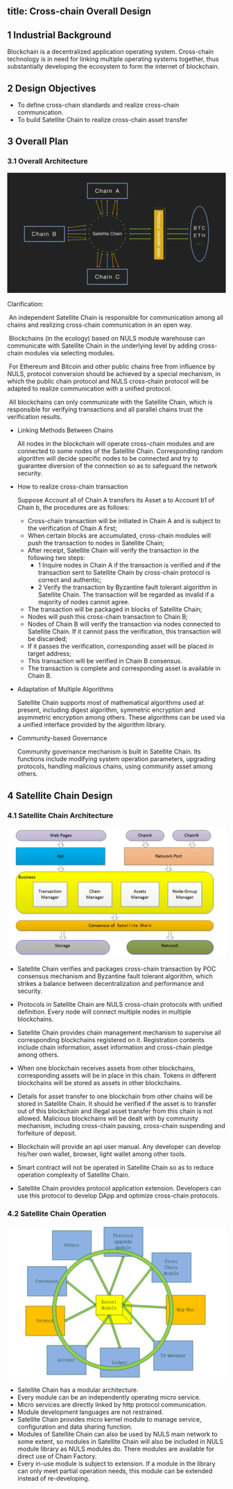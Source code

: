 title: Cross-chain Overall Design
---

## 1 Industrial Background

Blockchain is a decentralized application operating system. Cross-chain technology is in need for linking multiple operating systems together, thus substantially developing the ecosystem to form the internet of blockchain. 

## 2 Design Objectives

* To define cross-chain standards and realize cross-chain communication. 
* To build Satellite Chain to realize cross-chain asset transfer

## 3 Overall Plan

### 3.1 Overall Architecture

![design](./image/3.1.png)

Clarification:

​	An independent Satellite Chain is responsible for communication among all chains and realizing cross-chain communication in an open way. 

​	Blockchains (in the ecology) based on NULS module warehouse can communicate with Satellite Chain in the underlying level by adding cross-chain modules via selecting modules. 

​	 For Ethereum and Bitcoin and other public chains free from influence by NULS, protocol conversion should be achieved by a special mechanism, in which the public chain protocol and NULS cross-chain protocol will be adapted to realize communication with a unified protocol.

​	 All blockchains can only communicate with the Satellite Chain, which is responsible for verifying transactions and all parallel chains trust the verification results. 

* Linking Methods Between Chains 

  All nodes in the blockchain will operate cross-chain modules and are connected to some nodes of the Satellite Chain. Corresponding random algorithm will decide specific nodes to be connected and try to guarantee diversion of the connection so as to safeguard the network security. 

* How to realize cross-chain transaction

  Suppose Account a1 of Chain A transfers its Asset a to Account b1 of Chain b, the procedures are as follows: 

  * Cross-chain transaction will be initiated in Chain A and is subject to the verification of Chain A first;
  * When certain blocks are accumulated, cross-chain modules will push the transaction to nodes in Satellite Chain;
  * After receipt, Satellite Chain will verify the transaction in the following two steps:
    * 1 Inquire nodes in Chain A if the transaction is verified and if the transaction sent to Satellite Chain by cross-chain protocol is correct and authentic; 
    * 2 Verify the transaction by Byzantine fault tolerant algorithm in Satellite Chain. The transaction will be regarded as invalid if a majority of nodes cannot agree.
  * The transaction will be packaged in blocks of Satellite Chain; 
  * Nodes will push this cross-chain transaction to Chain B;
  * Nodes of Chain B will verify the transaction via nodes connected to Satellite Chain. If it cannot pass the verification, this transaction will be discarded;
  * If it passes the verification, corresponding asset will be placed in target address;
  * This transaction will be verified in Chain B consensus. 
  * The transaction is complete and corresponding asset is available in Chain B. 

* Adaptation of Multiple Algorithms 

  Satellite Chain supports most of mathematical algorithms used at present, including digest algorithm, symmetric encryption and asymmetric encryption among others. These algorithms can be used via a unified interface provided by the algorithm library. 

* Community-based Governance 

  Community governance mechanism is built in Satellite Chain. Its functions include modifying system operation parameters, upgrading protocols, handling malicious chains, using community asset among others.   



## 4 Satellite Chain Design 

###  4.1 Satellite Chain Architecture

 ![layer](./image/4.1.jpg)

* Satellite Chain verifies and packages cross-chain transaction by POC consensus mechanism and Byzantine fault tolerant algorithm, which strikes a balance between decentralization and performance and security. 

* Protocols in Satellite Chain are NULS cross-chain protocols with unified definition. Every node will connect multiple nodes in multiple blockchains.  
* Satellite Chain provides chain management mechanism to supervise all corresponding blockchains registered on it. Registration contents include chain information, asset information and cross-chain pledge among others. 
* When one blockchain receives assets from other blockchains, corresponding assets will be in place in this chain. Tokens in different blockchains will be stored as assets in other blockchains. 
* Details for asset transfer to one blockchain from other chains will be stored in Satellite Chain. It should be verified if the asset is to transfer out of this blockchain and illegal asset transfer from this chain is not allowed. Malicious blockchains will be dealt with by community mechanism, including cross-chain pausing, cross-chain suspending and forfeiture of deposit. 
* Blockchain will provide an api user manual. Any developer can develop his/her own wallet, browser, light wallet among other tools. 
* Smart contract will not be operated in Satellite Chain so as to reduce operation complexity of Satellite Chain. 
* Satellite Chain provides protocol application extension. Developers can use this protocol to develop DApp and optimize cross-chain protocols.
### 4.2 Satellite Chain Operation 

![](./image/4.2.png)

* Satellite Chain has a modular architecture.
* Every module can be an independently operating micro service. 
* Micro services are directly linked by http protocol communication. 
* Module development languages are not restrained. 
* Satellite Chain provides micro kernel module to manage service, configuration and data sharing function. 
* Modules of Satellite Chain can also be used by NULS main network to some extent, so modules in Satellite Chain will also be included in NULS module library as NULS modules do. There modules are available for direct use of Chain Factory. 
* Every in-use module is subject to extension. If a module in the library can only meet partial operation needs, this module can be extended instead of re-developing. 
